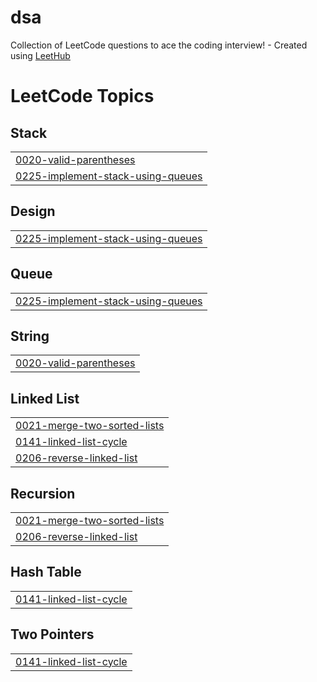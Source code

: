 # dsa
Collection of LeetCode questions to ace the coding interview! - Created using [LeetHub](https://github.com/QasimWani/LeetHub)

<!---LeetCode Topics Start-->
# LeetCode Topics
## Stack
|  |
| ------- |
| [0020-valid-parentheses](https://github.com/pratham15541/dsa/tree/master/0020-valid-parentheses) |
| [0225-implement-stack-using-queues](https://github.com/pratham15541/dsa/tree/master/0225-implement-stack-using-queues) |
## Design
|  |
| ------- |
| [0225-implement-stack-using-queues](https://github.com/pratham15541/dsa/tree/master/0225-implement-stack-using-queues) |
## Queue
|  |
| ------- |
| [0225-implement-stack-using-queues](https://github.com/pratham15541/dsa/tree/master/0225-implement-stack-using-queues) |
## String
|  |
| ------- |
| [0020-valid-parentheses](https://github.com/pratham15541/dsa/tree/master/0020-valid-parentheses) |
## Linked List
|  |
| ------- |
| [0021-merge-two-sorted-lists](https://github.com/pratham15541/dsa/tree/master/0021-merge-two-sorted-lists) |
| [0141-linked-list-cycle](https://github.com/pratham15541/dsa/tree/master/0141-linked-list-cycle) |
| [0206-reverse-linked-list](https://github.com/pratham15541/dsa/tree/master/0206-reverse-linked-list) |
## Recursion
|  |
| ------- |
| [0021-merge-two-sorted-lists](https://github.com/pratham15541/dsa/tree/master/0021-merge-two-sorted-lists) |
| [0206-reverse-linked-list](https://github.com/pratham15541/dsa/tree/master/0206-reverse-linked-list) |
## Hash Table
|  |
| ------- |
| [0141-linked-list-cycle](https://github.com/pratham15541/dsa/tree/master/0141-linked-list-cycle) |
## Two Pointers
|  |
| ------- |
| [0141-linked-list-cycle](https://github.com/pratham15541/dsa/tree/master/0141-linked-list-cycle) |
<!---LeetCode Topics End-->